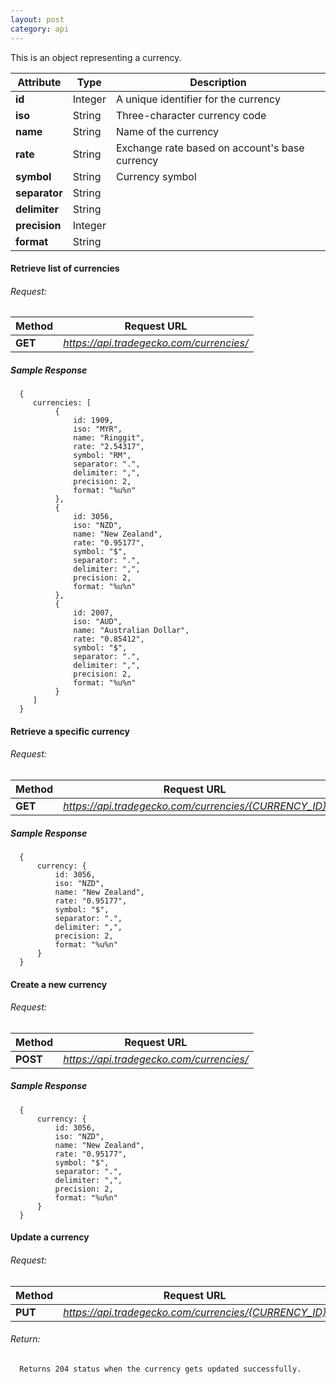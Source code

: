 ```yaml
---
layout: post
category: api
---
```


This is an object representing a currency.

Attribute                      | Type          | Description                                         
------------------------------ | ------------- | ------------                                        
**id**                         | Integer       |  A unique identifier for the currency            
**iso**                        | String        |  Three-character currency code                            
**name**                       | String        |  Name of the currency               
**rate**                       | String        |  Exchange rate based on account's base currency    
**symbol**                     | String        |  Currency symbol
**separator**                  | String        |                 
**delimiter**                  | String        | 
**precision**                  | Integer       |                   
**format**                     | String        |                                                     


####   Retrieve list of currencies

######     Request:
Method     | Request URL   
-----------| ------------- 
**GET**    | *https://api.tradegecko.com/currencies/*

##### Sample Response

      {
         currencies: [
              {
                  id: 1909,
                  iso: "MYR",
                  name: "Ringgit",
                  rate: "2.54317",
                  symbol: "RM",
                  separator: ".",
                  delimiter: ",",
                  precision: 2,
                  format: "%u%n"
              },
              {
                  id: 3056,
                  iso: "NZD",
                  name: "New Zealand",
                  rate: "0.95177",
                  symbol: "$",
                  separator: ".",
                  delimiter: ",",
                  precision: 2,
                  format: "%u%n"
              },
              {
                  id: 2007,
                  iso: "AUD",
                  name: "Australian Dollar",
                  rate: "0.85412",
                  symbol: "$",
                  separator: ".",
                  delimiter: ",",
                  precision: 2,
                  format: "%u%n"
              }
         ]
      }

####   Retrieve a specific currency

######     Request:
Method     | Request URL   
-----------| ------------- 
**GET**    | *https://api.tradegecko.com/currencies/{CURRENCY_ID}*

##### Sample Response

      {
          currency: {
              id: 3056,
              iso: "NZD",
              name: "New Zealand",
              rate: "0.95177",
              symbol: "$",
              separator: ".",
              delimiter: ",",
              precision: 2,
              format: "%u%n"
          }
      }

####   Create a new currency

######     Request:
Method     | Request URL   
-----------| ------------- 
**POST**   | *https://api.tradegecko.com/currencies/*

##### Sample Response

      {
          currency: {
              id: 3056,
              iso: "NZD",
              name: "New Zealand",
              rate: "0.95177",
              symbol: "$",
              separator: ".",
              delimiter: ",",
              precision: 2,
              format: "%u%n"
          }
      }


####   Update a currency

######     Request:
Method     | Request URL   
-----------| ------------- 
**PUT**    | *https://api.tradegecko.com/currencies/{CURRENCY_ID}*

###### Return:
      Returns 204 status when the currency gets updated successfully. 
